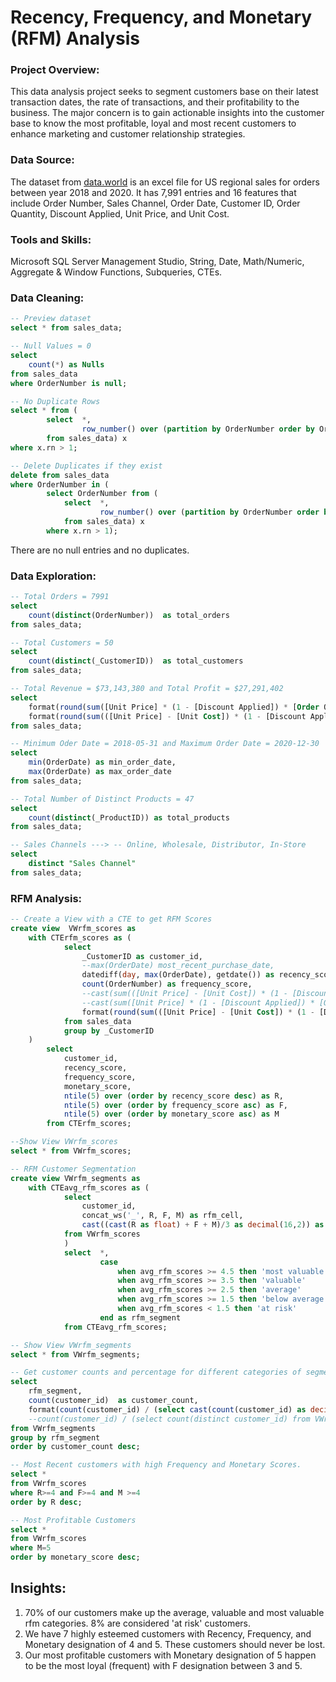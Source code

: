 # Recency, Frequency, and Monetary (RFM) Analysis
### Project Overview:
This data analysis project seeks to segment customers base on their latest transaction dates, the rate of transactions, and their profitability to the business. The major concern is to gain actionable insights into the customer base to know the most profitable, loyal and most recent customers to enhance marketing and customer relationship strategies.
### Data Source:
The dataset from [data.world](https://data.world/dataman-udit/us-regional-sales-data) is an excel file for US regional sales for orders between year 2018 and 2020. It has 7,991 entries and 16 features that include Order Number, Sales Channel, Order Date, Customer ID, Order Quantity, Discount Applied, Unit Price, and Unit Cost.
### Tools and Skills:
Microsoft SQL Server Management Studio, String, Date, Math/Numeric, Aggregate & Window Functions, Subqueries, CTEs.
### Data Cleaning:
```sql
-- Preview dataset
select * from sales_data;

-- Null Values = 0
select
	count(*) as Nulls
from sales_data
where OrderNumber is null;

-- No Duplicate Rows
select * from (
		select	*,
				row_number() over (partition by OrderNumber order by OrderNumber) as rn
		from sales_data) x
where x.rn > 1;

-- Delete Duplicates if they exist
delete from sales_data
where OrderNumber in (
		select OrderNumber from (
			select	*,
					row_number() over (partition by OrderNumber order by OrderNumber) as rn
			from sales_data) x
		where x.rn > 1);
```
There are no null entries and no duplicates.
### Data Exploration:
```sql
-- Total Orders = 7991
select
	count(distinct(OrderNumber))  as total_orders
from sales_data;

-- Total Customers = 50
select
	count(distinct(_CustomerID))  as total_customers
from sales_data;

-- Total Revenue = $73,143,380 and Total Profit = $27,291,402
select
	format(round(sum([Unit Price] * (1 - [Discount Applied]) * [Order Quantity]), 0), 'C') as total_revenue,
	format(round(sum(([Unit Price] - [Unit Cost]) * (1 - [Discount Applied]) * [Order Quantity]), 0), 'C') as total_profit
from sales_data;

-- Minimum Oder Date = 2018-05-31 and Maximum Order Date = 2020-12-30
select  
	min(OrderDate) as min_order_date,
	max(OrderDate) as max_order_date
from sales_data;

-- Total Number of Distinct Products = 47
select
	count(distinct(_ProductID)) as total_products
from sales_data;

-- Sales Channels ---> -- Online, Wholesale, Distributor, In-Store
select
	distinct "Sales Channel"
from sales_data;
```
### RFM Analysis:
```sql
-- Create a View with a CTE to get RFM Scores
create view  VWrfm_scores as 
	with CTErfm_scores as (
			select
				_CustomerID as customer_id,
				--max(OrderDate) most_recent_purchase_date,
				datediff(day, max(OrderDate), getdate()) as recency_score,
				count(OrderNumber) as frequency_score,
				--cast(sum(([Unit Price] - [Unit Cost]) * (1 - [Discount Applied]) * [Order Quantity]) as decimal(16, 0)) as monetary_score
				--cast(sum([Unit Price] * (1 - [Discount Applied]) * [Order Quantity]) as decimal(16, 1)) as monetary_score
				format(round(sum(([Unit Price] - [Unit Cost]) * (1 - [Discount Applied]) * [Order Quantity]),2), 'N') as monetary_score
			from sales_data
			group by _CustomerID
	)
		select
			customer_id,
			recency_score,
			frequency_score,
			monetary_score,
			ntile(5) over (order by recency_score desc) as R,
			ntile(5) over (order by frequency_score asc) as F,
			ntile(5) over (order by monetary_score asc) as M
		from CTErfm_scores;

--Show View VWrfm_scores
select * from VWrfm_scores;
```
```sql
-- RFM Customer Segmentation
create view VWrfm_segments as
	with CTEavg_rfm_scores as (
			select
				customer_id,
				concat_ws('_', R, F, M) as rfm_cell,
				cast((cast(R as float) + F + M)/3 as decimal(16,2)) as avg_rfm_scores
			from VWrfm_scores
			)
			select	*,
					case
						when avg_rfm_scores >= 4.5 then 'most valuable'
						when avg_rfm_scores >= 3.5 then 'valuable'
						when avg_rfm_scores >= 2.5 then 'average'
						when avg_rfm_scores >= 1.5 then 'below average'
						when avg_rfm_scores < 1.5 then 'at risk'
					end as rfm_segment
			from CTEavg_rfm_scores;

-- Show View VWrfm_segments
select * from VWrfm_segments;
```
```sql
-- Get customer counts and percentage for different categories of segmentation
select 
	rfm_segment,
	count(customer_id)  as customer_count,
	format(count(customer_id) / (select cast(count(customer_id) as decimal) from VWrfm_segments), 'P') as customer_percent
	--count(customer_id) / (select count(distinct customer_id) from VWrfm_segments)
from VWrfm_segments
group by rfm_segment
order by customer_count desc;
```
```sql
-- Most Recent customers with high Frequency and Monetary Scores.
select *
from VWrfm_scores
where R>=4 and F>=4 and M >=4
order by R desc;
```
```sql
-- Most Profitable Customers
select *
from VWrfm_scores
where M=5
order by monetary_score desc;
```
## Insights:
1. 70% of our customers make up the average, valuable and most valuable rfm categories. 8% are considered 'at risk' customers.
2. We have 7 highly esteemed customers with Recency, Frequency, and Monetary designation of 4 and 5. These customers should never be lost.
3. Our most profitable customers with Monetary designation of 5 happen to be the most loyal (frequent) with F designation between 3 and 5.
